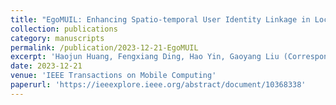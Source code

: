 ```yaml
---
title: "EgoMUIL: Enhancing Spatio-temporal User Identity Linkage in Location-Based Social Networks with Ego-Mo Hypergraph"
collection: publications
category: manuscripts
permalink: /publication/2023-12-21-EgoMUIL
excerpt: 'Haojun Huang, Fengxiang Ding, Hao Yin, Gaoyang Liu (Corresponding Author), Chen Wang, Dapeng Oliver Wu'
date: 2023-12-21
venue: 'IEEE Transactions on Mobile Computing'
paperurl: 'https://ieeexplore.ieee.org/abstract/document/10368338'
---
```


